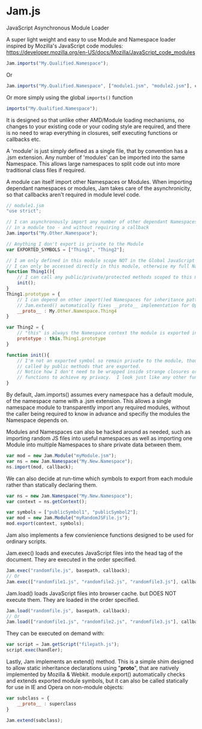 Jam.js
========
JavaScript Asynchronous Module Loader

A super light weight and easy to use Module and Namespace loader inspired by Mozilla's JavaScript code modules: https://developer.mozilla.org/en-US/docs/Mozilla/JavaScript_code_modules

```javascript
Jam.imports("My.Qualified.Namespace");
```
Or
```javascript
Jam.imports("My.Qualified.Namespace", ["module1.jsm", "module2.jsm"], callback);
```
Or more simply using the global `imports()` function
```javascript
imports("My.Qualified.Namespace");
```
It is designed so that unlike other AMD/Module loading mechanisms, no changes to your existing code or your coding style are required, and there is no need to wrap everything in closures, self executing functions or callbacks etc.

A 'module' is just simply defined as a single file, that by convention has a .jsm extension. Any number of 'modules' can be imported into the same Namespace.  This allows large namespaces to split code out into more traditional class files if required.

A module can itself import other Namespaces or Modules. When importing dependant namespaces or modules, Jam takes care of the asynchronicity, so that callbacks aren't required in module level code.

```javascript
// module1.jsm
"use strict";

// I can asynchronously import any number of other dependant Namespaces or Modules
// in a module too - and without requiring a callback
Jam.imports("My.Other.Namespace");

// Anything I don't export is private to the Module
var EXPORTED_SYMBOLS = ["Thing1", "Thing2"];

// I am only defined in this module scope NOT in the Global JavaScript scope
// I can only be accessed directly in this module, otherwise my full Namespace must be used
function Thing1(){
	// I can call any public/private/protected methods scoped to this module
	init();
}
Thing1.prototype = {
	// I can depend on other import()ed Namespaces for inheritance patterns
	// Jam.extend() automatically fixes __proto__ implementation for Opera & IE
	__proto__ : My.Other.Namespace.Thing4			
}

var Thing2 = {
	// "this" is always the Namespace context the module is exported into
	prototype : this.Thing1.prototype
}

function init(){
	// I'm not an exported symbol so remain private to the module, though I can be
	// called by public methods that are exported.
	// Notice how I don't need to be wrapped inside strange closures or anonymous
	// functions to achieve my privacy.  I look just like any other function.
}
```
By default, Jam.imports() assumes every namespace has a default module, of the namespace name with a .jsm extension. This allows a single namespace module to transparently import any required modules, without the caller being required to know in advance and specifiy the modules the Namespace depends on.

Modules and Namespaces can also be hacked around as needed, such as importing random JS files into useful namespaces as well as importing one Module into multiple Namespaces to share private data between them.

```javascript
var mod = new Jam.Module("myModule.jsm");
var ns = new Jam.Namespace("My.New.Namespace");
ns.import(mod, callback);
```

We can also decide at run-time which symbols to export from each module rather than statically declaring them.
```javascript
var ns = new Jam.Namespace("My.New.Namespace");
var context = ns.getContext();

var symbols = ["publicSymbol1", "publicSymbol2"];
var mod = new Jam.Module("myRandomJSFile.js");
mod.export(context, symbols);
```

Jam also implements a few convienience functions designed to be used for ordinary scripts.

Jam.exec() loads and executes JavaScript files into the head tag of the document. They are executed in the order specified.
```javascript
Jam.exec("randomfile.js", basepath, callback);
// Or
Jam.exec(["randomfile1.js", "randomfile2.js", "randomfile3.js"], callback);
```

Jam.load() loads JavaScript files into browser cache. but DOES NOT execute them. They are loaded in the order specified.
```javascript
Jam.load("randomfile.js", basepath, callback);
// Or
Jam.load(["randomfile1.js", "randomfile2.js", "randomfile3.js"], callback);
```

They can be executed on demand with:
```javascript
var script = Jam.getScript("filepath.js");
script.exec(handler);
```

Lastly, Jam implements an extend() method.  This is a simple shim designed to allow static inheritance declarations using "__proto__", that are natively implemented by Mozilla & Webkit. module.export() automatically checks and extends exported module symbols, but it can also be called statically for use in IE and Opera on non-module objects:
```javascript
var subclass = {
	__proto__ : superclass
}

Jam.extend(subclass);
```